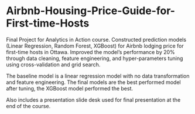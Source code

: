 # Airbnb-Housing-Price-Guide-for-First-time-Hosts
Final Project for Analytics in Action course. 
Constructed prediction models (Linear Regression, Random Forest, XGBoost) for Airbnb lodging price for first-time hosts in Ottawa. 
Improved the model’s performance by 20% through data cleaning, feature engineering, and hyper-parameters tuning using cross-validation and grid search.

The baseline model is a linear regression model with no data transformation and feature engineering. 
The final models are the best performed model after tuning, the XGBoost model performed the best. 

Also includes a presentation slide desk used for final presentation at the end of the course. 
